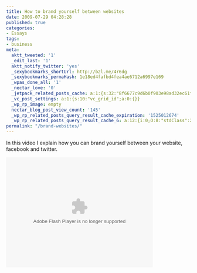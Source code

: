 ```yaml
---
title: How to brand yourself between websites
date: 2009-07-29 04:28:28
published: true
categories:
- Essays
tags:
- business
meta:
  aktt_tweeted: '1'
  _edit_last: '1'
  aktt_notify_twitter: 'yes'
  _sexybookmarks_shortUrl: http://b2l.me/4r6dg
  _sexybookmarks_permaHash: 1e18ed4fafbd4fea4ae6712a6997e169
  _wpas_done_all: '1'
  _nectar_love: '0'
  _jetpack_related_posts_cache: a:1:{s:32:"8f6677c9d6b0f903e98ad32ec61f8deb";a:2:{s:7:"expires";i:1470752331;s:7:"payload";a:3:{i:0;a:1:{s:2:"id";i:1853;}i:1;a:1:{s:2:"id";i:3096;}i:2;a:1:{s:2:"id";i:2779;}}}}
  _vc_post_settings: a:1:{s:10:"vc_grid_id";a:0:{}}
  _wp_rp_image: empty
  nectar_blog_post_view_count: '145'
  _wp_rp_related_posts_query_result_cache_expiration: '1525012674'
  _wp_rp_related_posts_query_result_cache_6: a:12:{i:0;O:8:"stdClass":2:{s:7:"post_id";s:4:"1278";s:5:"score";s:17:"49.95638970538833";}i:1;O:8:"stdClass":2:{s:7:"post_id";s:4:"1280";s:5:"score";s:17:"48.19161134498022";}i:2;O:8:"stdClass":2:{s:7:"post_id";s:4:"1451";s:5:"score";s:17:"47.70436717966192";}i:3;O:8:"stdClass":2:{s:7:"post_id";s:4:"1797";s:5:"score";s:17:"46.34528412267314";}i:4;O:8:"stdClass":2:{s:7:"post_id";s:4:"1681";s:5:"score";s:17:"46.34528412267314";}i:5;O:8:"stdClass":2:{s:7:"post_id";s:4:"1642";s:5:"score";s:17:"46.34528412267314";}i:6;O:8:"stdClass":2:{s:7:"post_id";s:4:"2560";s:5:"score";s:17:"41.77884267106539";}i:7;O:8:"stdClass":2:{s:7:"post_id";s:4:"1811";s:5:"score";s:17:"41.77884267106539";}i:8;O:8:"stdClass":2:{s:7:"post_id";s:4:"1619";s:5:"score";s:17:"41.77884267106539";}i:9;O:8:"stdClass":2:{s:7:"post_id";s:4:"1383";s:5:"score";s:17:"41.77884267106539";}i:10;O:8:"stdClass":2:{s:7:"post_id";s:4:"4206";s:5:"score";s:18:"19.177750889427827";}i:11;O:8:"stdClass":2:{s:7:"post_id";s:4:"2370";s:5:"score";s:17:"16.92572836370141";}}
permalink: "/brand-websites/"
---
```

In this video I explain how you can brand yourself between your website, facebook and twitter.

<embed src="http://player.stickam.com/flashVarMediaPlayer/185058771" type="application/x-shockwave-flash" wmode="transparent" scale="noscale" allowfullscreen="true" width="400" height="300" allowscriptaccess="always" /></p>

